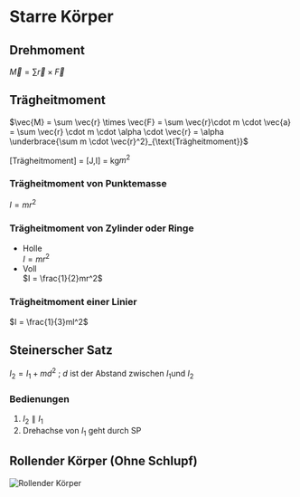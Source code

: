 # Starre Körper

## Drehmoment

$\vec{M} = \sum \vec{r} \times \vec{F}$

## Trägheitmoment

$\vec{M} = \sum \vec{r} \times \vec{F} = \sum \vec{r}\cdot m \cdot \vec{a} = \sum \vec{r} \cdot m \cdot \alpha \cdot \vec{r} = \alpha \underbrace{\sum m \cdot \vec{r}^2}_{\text{Trägheitmoment}}$

[Trägheitmoment] = [J,I] = kg$m^2$
### Trägheitmoment von Punktemasse
$I = mr^2$
### Trägheitmoment von Zylinder oder Ringe
* Holle\
$I = mr^2$
* Voll\
$I = \frac{1}{2}mr^2$
### Trägheitmoment einer Linier
$I = \frac{1}{3}ml^2$

## Steinerscher Satz

$I_2 = I_1+md^2$ ; $d$ ist der Abstand zwischen $I_1 \text{und } I_2$
### Bedienungen
1. $I_2 \parallel I_1$
2. Drehachse von $I_1$ geht durch SP 

## Rollender Körper (Ohne Schlupf)

![Rollender Körper](markdowns/images/roll.jpg)
